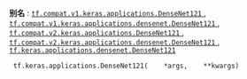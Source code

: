 **别名** : [ `tf.compat.v1.keras.applications.DenseNet121` ](/api_docs/python/tf/keras/applications/DenseNet121), [ `tf.compat.v1.keras.applications.densenet.DenseNet121` ](/api_docs/python/tf/keras/applications/DenseNet121), [ `tf.compat.v2.keras.applications.DenseNet121` ](/api_docs/python/tf/keras/applications/DenseNet121), [ `tf.compat.v2.keras.applications.densenet.DenseNet121` ](/api_docs/python/tf/keras/applications/DenseNet121), [ `tf.keras.applications.densenet.DenseNet121` ](/api_docs/python/tf/keras/applications/DenseNet121)

```
 tf.keras.applications.DenseNet121(    *args,    **kwargs) 
```


